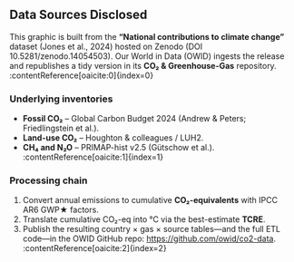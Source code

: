 ## Data Sources Disclosed

This graphic is built from the **“National contributions to climate change”** dataset (Jones et al., 2024) hosted on Zenodo (DOI 10.5281/zenodo.14054503). Our World in Data (OWID) ingests the release and republishes a tidy version in its **CO₂ & Greenhouse-Gas** repository. :contentReference[oaicite:0]{index=0}

### Underlying inventories
* **Fossil CO₂** – Global Carbon Budget 2024 (Andrew & Peters; Friedlingstein et al.).
* **Land-use CO₂** – Houghton & colleagues / LUH2.
* **CH₄ and N₂O** – PRIMAP-hist v2.5 (Gütschow et al.). :contentReference[oaicite:1]{index=1}

### Processing chain
1. Convert annual emissions to cumulative **CO₂-equivalents** with IPCC AR6 GWP★ factors.
2. Translate cumulative CO₂-eq into °C via the best-estimate **TCRE**.
3. Publish the resulting country × gas × source tables—and the full ETL code—in the OWID GitHub repo: <https://github.com/owid/co2-data>. :contentReference[oaicite:2]{index=2}
